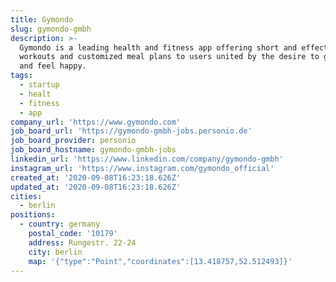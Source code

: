 ```yaml
---
title: Gymondo
slug: gymondo-gmbh
description: >-
  Gymondo is a leading health and fitness app offering short and effective
  workouts and customized meal plans to users united by the desire to get fit
  and feel happy.
tags:
  - startup
  - healt
  - fitness
  - app
company_url: 'https://www.gymondo.com'
job_board_url: 'https://gymondo-gmbh-jobs.personio.de'
job_board_provider: personio
job_board_hostname: gymondo-gmbh-jobs
linkedin_url: 'https://www.linkedin.com/company/gymondo-gmbh'
instagram_url: 'https://www.instagram.com/gymondo_official'
created_at: '2020-09-08T16:23:18.626Z'
updated_at: '2020-09-08T16:23:18.626Z'
cities:
  - berlin
positions:
  - country: germany
    postal_code: '10179'
    address: Rungestr. 22-24
    city: berlin
    map: '{"type":"Point","coordinates":[13.418757,52.512493]}'
---
```


